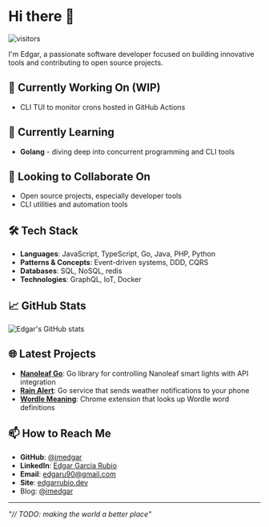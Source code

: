 # Hi there 👋

![visitors](https://visitor-badge.laobi.icu/badge?page_id=imedgar.visitor-badge)

I'm Edgar, a passionate software developer focused on building innovative tools and contributing to open source projects.

## 🔭 Currently Working On (WIP)

- CLI TUI to monitor crons hosted in GitHub Actions

## 🌱 Currently Learning

- **Golang** - diving deep into concurrent programming and CLI tools

## 👯 Looking to Collaborate On

- Open source projects, especially developer tools
- CLI utilities and automation tools

## 🛠️ Tech Stack

- **Languages**: JavaScript, TypeScript, Go, Java, PHP, Python
- **Patterns & Concepts**: Event-driven systems, DDD, CQRS
- **Databases**: SQL, NoSQL, redis
- **Technologies**: GraphQL, IoT, Docker

## 📈 GitHub Stats

![Edgar's GitHub stats](https://github-readme-stats.vercel.app/api?username=imedgar&show_icons=true&theme=radical)

## 🌐 Latest Projects

- **[Nanoleaf Go](https://github.com/imedgar/nanoleaf-go)**: Go library for controlling Nanoleaf smart lights with API integration
- **[Rain Alert](https://github.com/imedgar/rain-alert)**: Go service that sends weather notifications to your phone
- **[Wordle Meaning](https://github.com/imedgar/wordle-meaning)**: Chrome extension that looks up Wordle word definitions

## 📫 How to Reach Me

- **GitHub**: [@imedgar](https://github.com/imedgar)
- **LinkedIn**: [Edgar Garcia Rubio](https://www.linkedin.com/in/edgar-garcia-rubio/)
- **Email**: <edgaru90@gmail.com>
- **Site**: [edgarrubio.dev](https://edgarrubio.dev/)
- Blog: [@imedgar](https://imedgar.hashnode.dev)

---
*"// TODO: making the world a better place"*
